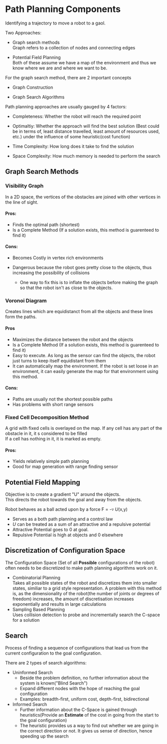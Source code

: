 
# Path Planning Components
Identifying a trajectory to move a robot to a gaol.

Two Approaches:

- Graph search methods  
Graph refers to a collection of nodes and connecting edges  

- Potential Field Planning  
Both of these assume we have a map of the environment and thus we know where we are and where we want to be.

For the graph search method, there are 2 important concepts  

- Graph Construction  

- Graph Search Algorithms  

Path planning approaches are usually gauged by 4 factors:  
- Completeness: Whether the robot will reach the required point  

- Optimaltiy: Whether the approach will find the best solution (Best could be in terms of, least distance travelled, least amount of resources used, etc.) under the influence of some heuristic(cost function)
- Time Complexity: How long does it take to find the solution
- Space Complexity: How much memory is needed to perform the search

## Graph Search Methods

### Visibility Graph

In a 2D space, the vertices of the obstacles are joined with other vertices in the line of sight.  

#### Pros:

- Finds the optimal path (shortest)
- Is a Complete Method (If a solution exists, this method is guarenteed to find it)

#### Cons:

- Becomes Costly in vertex rich environments
- Dangerous because the robot goes pretty close to the objects, thus increasing the possibility of collisions

    -   One way to fix this is to inflate the objects before making the graph so that the robot isn't as close to the objects.

### Voronoi Diagram

Creates lines which are equidistanct from all the objects and these lines form the paths.

#### Pros

- Maximizes the distance between the robot and the objects
- Is a Complete Method (If a solution exists, this method is guarenteed to find it)
- Easy to execute. As long as the sensor can find the objects, the robot just turns to keep itself equidistant from them
- It can automatically map the environment. If the robot is set loose in an environment, it can easily generate the map for that environment using this method. 

#### Cons:

- Paths are usually not the shortest possible paths
- Has problems with short range sensors

### Fixed Cell Decomposition Method

A grid with fixed cells is overlayed on the map. If any cell has any part of the obstacle in it, it s considered to be filled  
If a cell has nothing in it, it is marked as empty.  

#### Pros:

- Yields relatively simple path planning
- Good for map generation with range finding sensor

## Potential Field Mapping  

Objective is to create a gradient "U" around the objects.  
This directs the robot towards the goal and away from the objects.    

Robot behaves as a ball acted upon by a force F = -$\triangledown$ *U*(x,y)

- Serves as a both path planning and a control law
- *U* can be treated as a sum of an attractive and a repulsive potential
- Attractive Potential goes to 0 at goal.
- Repulsive Potential is high at objects and 0 elsewhere


## Discretization of Configuration Space

The Configuration Space (Set of all **Possible** configurations of the robot) often needs to be discretized to make path planning algorithms work on it.
- Combinatorial Planning  
    Takes all possible states of the robot and discretizes them into smaller states, similiar to a grid style representation. A problem with this method is, as the dimensionality of the robot(the number of joints or degrees of freedom) increases, the amount of discretisation increases exponentially and results in large calculations
- Sampling Based Planning  
    Uses collision detection to probe and incrementally search the C-space for a solution

## Search
Process of finding a sequence of configurations that lead us from the current configuration to the goal configuration.

There are 2 types of search algorithms:
- Uninformed Search
    - Beside the problem definition, no further information about the system is known("Blind Search")
    - Expand different nodes with the hope of reaching the goal configuration
    - Examples: breadth-first, uniform cost, depth-first, bidirectional
- Informed Search
    - Further information about the C-Space is gained through heuristics(Provide an **Estimate** of the cost in going from the start to the goal configuration)
    - The heuristic provides us a way to find out whether we are going in the correct direction or not. It gives us sense of direction, hence speeding up the search
